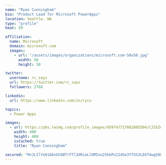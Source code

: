 ```yaml
---
name: "Ryan Cunningham"
bio: "Product Lead for Microsoft PowerApps"
location: Seattle, WA
type: "profile"
heat: 50

affiliation:
  name: Microsoft
  domain: microsoft.com
  images:
    - url: "/assets/images/organizations/microsoft.com-50x50.jpg"
      width: 50
      height: 50

twitter:
  username: rc_says
  url: https://twitter.com/rc_says
  followers: 2768

linkedin:
  url: https://www.linkedin.com/in/rycu

topics:
  - Power Apps

images:
  - url: https://pbs.twimg.com/profile_images/459747717862805504/CJIGZejd_400x400.png
    width: 400
    height: 400
    isCached: true
    title: "Ryan Cunningham"

secured: "MvJLIlYe61AbnGC6BTrFTl3dRiwLlOMInu25k6Po214Oa3YfGS3LE6T4wgS8Q5CphxGfpV3B1yNVHbZDds9gGNAWC2RUPhI6iuoo0w1fCDv195flsIJQ9F/dSPf5lEETRMmInf2brG4UvONtigtc80k0/97+uFScMOLsMmNjD5ZarCwuOCwGm3D+FqhGHy2G7m2OpAWOKwz5s4IA+KwmdwWa6bY5/v2dsVypL7wQmVu20KfchGpYcutP9RWn879S8cV8zasPMXGQCei5eLTzWzXt9p519NjK3IY4tp0P55hMSmcVbgcpBNLoJyOdX13+/MJBiTQxKFaw+un/8+RAB89r4LVnUBGH0n7o/Xzid6iP12XNVTN6TS0vdeyiXeNkoQ5I8PqkI51cjIm0sHVNqQ==;20kFG0PD7jdWZTU+Uauv8A=="
---
```


